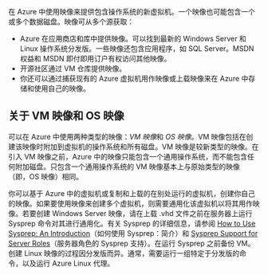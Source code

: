 

在 Azure 中使用映像来提供包含操作系统的新虚拟机。一个映像也可能包含一个或多个数据磁盘。映像可从多个源获取：

- Azure 在应用商店和库中提供映像。可以找到最新的 Windows Server 和 Linux 操作系统分发版。一些映像还包含应用程序，如 SQL Server。MSDN 权益和 MSDN 即付即用订户有权访问其他映像。
- 开源社区通过 VM 仓库提供映像。
- 你还可以通过捕获现有的 Azure 虚拟机用作映像或上载映像来在 Azure 中存储和使用自己的映像。

## 关于 VM 映像和 OS 映像

可以在 Azure 中使用两种类型的映像：*VM 映像*和 *OS 映像*。VM 映像包括在创建该映像时附加到虚拟机的操作系统和所有磁盘。VM 映像是较新类型的映像。在引入 VM 映像之前，Azure 中的映像只能包含一个通用操作系统，而不能包含任何附加磁盘。只包含一个通用操作系统的 VM 映像基本上与原始类型的映像（即，OS 映像）相同。

你可以基于 Azure 中的虚拟机或复制和上载的在别处运行的虚拟机，创建你自己的映像。如果要使用映像来创建多个虚拟机，则需要通用化该虚拟机以将其用作映像。若要创建 Windows Server 映像，请在上载 .vhd 文件之前在服务器上运行 Sysprep 命令对其进行通用化。有关 Sysprep 的详细信息，请参阅 [How to Use Sysprep: An Introduction](https://technet.microsoft.com/zh-cn/library/bb457073.aspx)（如何使用 Sysprep：简介）和 [Sysprep Support for Server Roles](https://msdn.microsoft.com/windows/hardware/commercialize/manufacture/desktop/sysprep-support-for-server-roles)（服务器角色的 Sysprep 支持）。在运行 Sysprep 之前备份 VM。创建 Linux 映像的过程因分发版而异。通常，需要运行一组特定于分发版的命令，以及运行 Azure Linux 代理。

<!---HONumber=Mooncake_1010_2016-->
